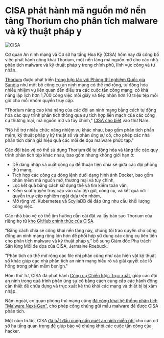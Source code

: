# CISA phát hành mã nguồn mở nền tảng Thorium cho phân tích malware và kỹ thuật pháp y

![CISA](https://www.bleepstatic.com/content/hl-images/2025/01/13/CISA--headpic.jpg)

Cơ quan An ninh mạng và Cơ sở hạ tầng Hoa Kỳ (CISA) hôm nay đã công bố việc phát hành công khai Thorium, một nền tảng mã nguồn mở cho các nhà phân tích malware và kỹ thuật pháp y trong chính phủ, lĩnh vực công và tư nhân.

[Thorium](https://www.cisa.gov/resources-tools/resources/thorium) được phát triển [trong hợp tác với Phòng thí nghiệm Quốc gia Sandia](https://www.sandia.gov/labnews/2024/09/05/cybersecurity-suite-now-on-duty-defending-the-nation/) như một bộ công cụ an ninh mạng có thể mở rộng, tự động hóa nhiều nhiệm vụ liên quan đến điều tra các cuộc tấn công mạng, có khả năng lập lịch hơn 1,700 công việc mỗi giây và tiếp nhận hơn 10 triệu tệp mỗi giờ cho mỗi nhóm quyền truy cập.

"Thorium nâng cao khả năng của các đội an ninh mạng bằng cách tự động hóa các quy trình phân tích thông qua sự tích hợp liền mạch của các công cụ thương mại, mã nguồn mở và tùy chỉnh," [CISA cho biết](https://www.cisa.gov/news-events/alerts/2025/07/31/thorium-platform-public-availability) vào thứ Năm.

"Nó hỗ trợ nhiều chức năng nhiệm vụ khác nhau, bao gồm phân tích phần mềm, kỹ thuật pháp y kỹ thuật số và phản ứng sự cố, cho phép các nhà phân tích đánh giá hiệu quả các mối đe dọa malware phức tạp."

Các đội bảo vệ có thể sử dụng Thorium để tự động hóa và tăng tốc các quy trình phân tích tệp khác nhau, bao gồm nhưng không giới hạn ở:

* Dễ dàng nhập và xuất công cụ để thuận tiện chia sẻ giữa các đội phòng thủ mạng,
* Tích hợp các công cụ dòng lệnh dưới dạng hình ảnh Docker, bao gồm phần mềm mã nguồn mở, thương mại và tùy chỉnh,
* Lọc kết quả bằng cách sử dụng thẻ và tìm kiếm toàn văn,
* Kiểm soát quyền truy cập vào các tệp gửi, công cụ, và kết quả với quyền truy cập nghiêm ngặt dựa trên nhóm,
* Mở rộng với Kubernetes và ScyllaDB để đáp ứng nhu cầu khối lượng công việc.

Các nhà bảo vệ có thể tìm hướng dẫn cài đặt và lấy bản sao Thorium của riêng họ từ [kho GitHub chính thức của CISA](http://github.com/cisagov/thorium).

"Bằng cách chia sẻ công khai nền tảng này, chúng tôi trao quyền cho cộng đồng an ninh mạng rộng lớn hơn để phối hợp sử dụng các công cụ tiên tiến cho phân tích malware và kỹ thuật pháp y," bổ sung Giám đốc Phụ trách Săn lùng Mối đe dọa của CISA, Jermaine Roebuck.

"Phân tích có thể mở rộng các file nhị phân cũng như các hiện vật kỹ thuật số khác giúp các nhà phân tích an ninh mạng hiểu rõ và giải quyết các lỗ hổng trong phần mềm benign."

Hôm thứ Tư, CISA đã phát hành [Công cụ Chiến lược Trục xuất](https://www.cisa.gov/news-events/alerts/2025/07/30/eviction-strategies-tool-released), giúp các đội an ninh trong quá trình phản ứng sự cố bằng cách cung cấp các hành động cần thiết để chứa đựng và trục xuất kẻ thù khỏi các mạng và thiết bị bị xâm nhập.

Năm ngoái, cơ quan phòng thủ mạng cũng [đã công khai hệ thống phân tích "Malware Next-Gen"](https://www.bleepingcomputer.com/news/security/cisa-makes-its-malware-next-gen-analysis-system-publicly-available/), cho phép công chúng gửi mẫu malware để được CISA phân tích.

Một năm trước, CISA [đã bắt đầu cung cấp quét an ninh miễn phí](https://www.bleepingcomputer.com/news/security/cisa-offers-free-security-scans-for-public-water-utilities/) cho các cơ sở hạ tầng quan trọng để giúp bảo vệ chúng khỏi các cuộc tấn công của hacker.